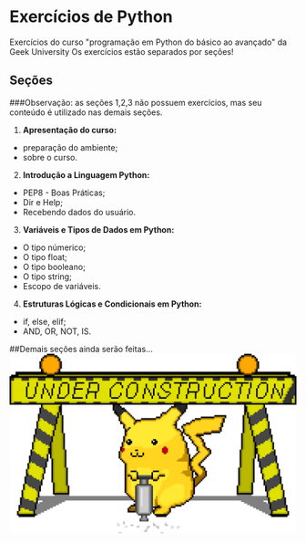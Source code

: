 # Exercícios de Python

Exercícios do curso "programação em Python do básico ao avançado" da Geek University
Os exercícios estão separados por seções!


## Seções
###Observação: as seções 1,2,3 não possuem exercícios, mas seu conteúdo é utilizado nas demais seções.
1. **Apresentação do curso:**
- preparação do ambiente;
- sobre o curso.

2. **Introdução a Linguagem Python:**
- PEP8 - Boas Práticas;
- Dir e Help;
- Recebendo dados do usuário.

3. **Variáveis e Tipos de Dados em Python:**
- O tipo númerico;
- O tipo float;
- O tipo booleano;
- O tipo string;
- Escopo de variáveis.

4. **Estruturas Lógicas e Condicionais em Python:**
- if, else, elif;
- AND, OR, NOT, IS.

##Demais seções ainda serão feitas...
![](pikachu.gif)
